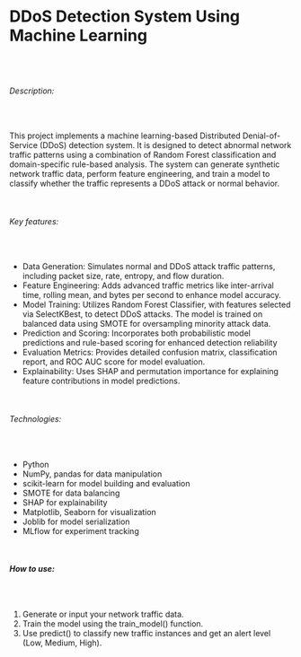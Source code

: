 <h1><b>DDoS Detection System Using Machine Learning</h1></b>
<br>
<br>
<h6>Description:</h6>
<br>
<p>This project implements a machine learning-based Distributed Denial-of-Service (DDoS) detection system. It is designed to detect abnormal network traffic patterns using a combination of Random Forest classification and domain-specific rule-based analysis. The system can generate synthetic network traffic data, perform feature engineering, and train a model to classify whether the traffic represents a DDoS attack or normal behavior.</p>
<br>
<h6>Key features:</h6>
<br>
<ul>
  <li>Data Generation: Simulates normal and DDoS attack traffic patterns, including packet size, rate, entropy, and flow duration.</li>
<li>Feature Engineering: Adds advanced traffic metrics like inter-arrival time, rolling mean, and bytes per second to enhance model accuracy.</li>
  <li>Model Training: Utilizes Random Forest Classifier, with features selected via SelectKBest, to detect DDoS attacks. The model is trained on balanced data using SMOTE for oversampling minority attack data.</li>
  <li>Prediction and Scoring: Incorporates both probabilistic model predictions and rule-based scoring for enhanced detection reliability</li>
  <li>Evaluation Metrics: Provides detailed confusion matrix, classification report, and ROC AUC score for model evaluation.</li>
  <li>Explainability: Uses SHAP and permutation importance for explaining feature contributions in model predictions.</li>
</ul>
<br>
<b><h6>Technologies:</h6></b>
<br>
<ul>
  <li>Python</li>
  <li>NumPy, pandas for data manipulation
  </li>
  <li>scikit-learn for model building and evaluation</li>
  <li>SMOTE for data balancing</li>
  <li>SHAP for explainability</li>
  <li>Matplotlib, Seaborn for visualization</li>
  <li>Joblib for model serialization</li>
  <li>MLflow for experiment tracking</li>
  
</ul>
<br>
<h6><b>How to use:</b></h6>
<br>
<ol>
  <li>Generate or input your network traffic data.</li>
  <li>Train the model using the train_model() function.</li>
  <li>Use predict() to classify new traffic instances and get an alert level (Low, Medium, High).</li>
</ol>
